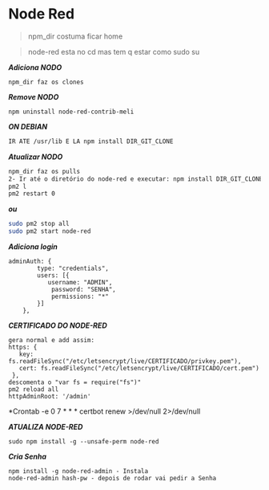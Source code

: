 # Node Red
> npm_dir costuma ficar home  

> node-red esta no cd mas tem q estar como sudo su

***Adiciona NODO***  
``` npm
npm_dir faz os clones
```

***Remove NODO***  
``` npm
npm uninstall node-red-contrib-meli
```

***ON DEBIAN***  
``` bash
IR ATE /usr/lib E LA npm install DIR_GIT_CLONE
```

***Atualizar NODO***  
``` bash
npm_dir faz os pulls
2- Ir até o diretório do node-red e executar: npm install DIR_GIT_CLONE
pm2 l
pm2 restart 0
```
***ou***  
``` bash
sudo pm2 stop all
sudo pm2 start node-red
```

***Adiciona login***  
```
adminAuth: {
        type: "credentials",
        users: [{
           username: "ADMIN",
            password: "SENHA",
            permissions: "*"
        }]
    },
```

***CERTIFICADO DO NODE-RED***  
```
gera normal e add assim:
https: {
   key: fs.readFileSync("/etc/letsencrypt/live/CERTIFICADO/privkey.pem"),
   cert: fs.readFileSync("/etc/letsencrypt/live/CERTIFICADO/cert.pem")
 },
descomenta o "var fs = require("fs")"
pm2 reload all
httpAdminRoot: '/admin'
```

*Crontab -e
0 7 * * * certbot renew >/dev/null 2>/dev/null

***ATUALIZA NODE-RED***  
```
sudo npm install -g --unsafe-perm node-red
```

***Cria Senha***
```
npm install -g node-red-admin - Instala
node-red-admin hash-pw - depois de rodar vai pedir a Senha
```